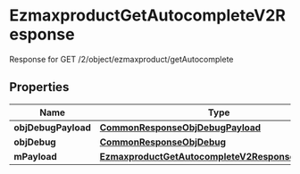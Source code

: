 

# EzmaxproductGetAutocompleteV2Response

Response for GET /2/object/ezmaxproduct/getAutocomplete

## Properties

| Name | Type | Description | Notes |
|------------ | ------------- | ------------- | -------------|
|**objDebugPayload** | [**CommonResponseObjDebugPayload**](CommonResponseObjDebugPayload.md) |  |  |
|**objDebug** | [**CommonResponseObjDebug**](CommonResponseObjDebug.md) |  |  [optional] |
|**mPayload** | [**EzmaxproductGetAutocompleteV2ResponseMPayload**](EzmaxproductGetAutocompleteV2ResponseMPayload.md) |  |  |



